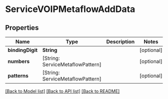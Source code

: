 # ServiceVOIPMetaflowAddData

## Properties
Name | Type | Description | Notes
------------ | ------------- | ------------- | -------------
**bindingDigit** | **String** |  | [optional] 
**numbers** | [String: ServiceMetaflowPattern] |  | [optional] 
**patterns** | [String: ServiceMetaflowPattern] |  | [optional] 

[[Back to Model list]](../README.md#documentation-for-models) [[Back to API list]](../README.md#documentation-for-api-endpoints) [[Back to README]](../README.md)


